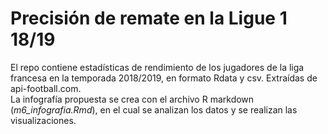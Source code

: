 # Precisión de remate en la Ligue 1 18/19
El repo contiene estadísticas de rendimiento de los jugadores de la liga francesa en la temporada 2018/2019, en formato Rdata y csv. Extraídas de api-football.com.  
La infografía propuesta se crea con el archivo R markdown (*m6_infografia.Rmd*), en el cual se analizan los datos y se realizan las visualizaciones. 
